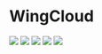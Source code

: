 # WingCloud
![](https://img.shields.io/badge/SpringCloud-Dalston.SR5-green.svg)
![](https://img.shields.io/badge/springboot-1.5.9.RELEASE-yellow.svg)
![](https://img.shields.io/badge/mybatis-3.3.0-orange.svg)
![](https://img.shields.io/badge/jdk-1.8-red.svg)
![](https://img.shields.io/badge/tomcat-8.5.23-lightgrey.svg)
    
 
